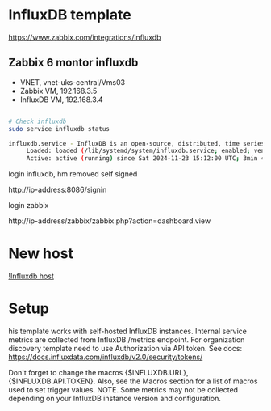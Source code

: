 # InfluxDB template

https://www.zabbix.com/integrations/influxdb

## Zabbix 6 montor influxdb

* VNET, vnet-uks-central/Vms03
* Zabbix VM, 192.168.3.5
* InfluxDB VM, 192.168.3.4

```bash

# Check influxdb
sudo service influxdb status

influxdb.service - InfluxDB is an open-source, distributed, time series database
     Loaded: loaded (/lib/systemd/system/influxdb.service; enabled; vendor preset: enabled)
     Active: active (running) since Sat 2024-11-23 15:12:00 UTC; 3min 4s ago
```

login influxdb, hm removed self signed

http://ip-address:8086/signin

login zabbix

http://ip-address/zabbix/zabbix.php?action=dashboard.view

# New host

[!Influxdb host](https://github.com/spawnmarvel/linux-and-azure/blob/main/azure-extra-linux-vm/influxdb/images/influxdb_host.jpg)


# Setup

his template works with self-hosted InfluxDB instances. Internal service metrics are collected from InfluxDB /metrics endpoint. For organization discovery template need to use Authorization via API token. See docs: https://docs.influxdata.com/influxdb/v2.0/security/tokens/

Don't forget to change the macros {$INFLUXDB.URL}, {$INFLUXDB.API.TOKEN}. Also, see the Macros section for a list of macros used to set trigger values. NOTE. Some metrics may not be collected depending on your InfluxDB instance version and configuration.










